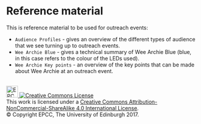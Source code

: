 # Reference material

This is reference material to be used for outreach events:

* `Audience Profiles` - gives an overview of the different types of audience that we see turning up to outreach events.
* `Wee Archie Blue` - gives a technical summary of Wee Archie Blue (blue, in this case refers to the colour of the LEDs used).
* `Wee Archie Key points` - an overview of the key points that can be made about Wee Archie at an outreach event.

<!-- Licensing and copyright stuff below -->
<br>
<a href="http://www.epcc.ed.ac.uk">
<img alt="EPCC logo" src="https://www.epcc.ed.ac.uk/sites/all/themes/epcc/images/epcc-logo.png" height="31"/>
</a>
<a rel="license" href="http://creativecommons.org/licenses/by-nc-sa/4.0/">
<img alt="Creative Commons License" style="border-width:0"
     src="https://i.creativecommons.org/l/by-nc-sa/4.0/88x31.png" />
</a><br />
This work is licensed under a <a rel="license" href="http://creativecommons.org/licenses/by-nc-sa/4.0/">
Creative Commons Attribution-NonCommercial-ShareAlike 4.0 International License</a>.<br/>
&copy; Copyright EPCC, The University of Edinburgh 2017.
